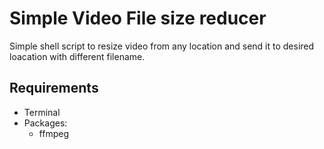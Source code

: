 # Simple Video File size reducer

Simple shell script to resize video from any location and send it to desired loacation with different filename.

## Requirements

- Terminal
- Packages:
    - ffmpeg
